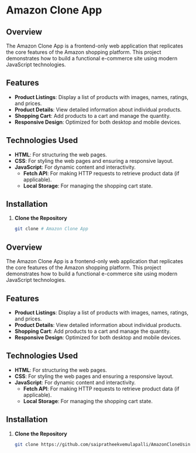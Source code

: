 # Amazon Clone App

## Overview

The Amazon Clone App is a frontend-only web application that replicates the core features of the Amazon shopping platform. This project demonstrates how to build a functional e-commerce site using modern JavaScript technologies.

## Features

- **Product Listings**: Display a list of products with images, names, ratings, and prices.
- **Product Details**: View detailed information about individual products.
- **Shopping Cart**: Add products to a cart and manage the quantity.
- **Responsive Design**: Optimized for both desktop and mobile devices.

## Technologies Used

- **HTML**: For structuring the web pages.
- **CSS**: For styling the web pages and ensuring a responsive layout.
- **JavaScript**: For dynamic content and interactivity.
  - **Fetch API**: For making HTTP requests to retrieve product data (if applicable).
  - **Local Storage**: For managing the shopping cart state.

## Installation

1. **Clone the Repository**

   ```bash
   git clone # Amazon Clone App

## Overview

The Amazon Clone App is a frontend-only web application that replicates the core features of the Amazon shopping platform. This project demonstrates how to build a functional e-commerce site using modern JavaScript technologies.

## Features

- **Product Listings**: Display a list of products with images, names, ratings, and prices.
- **Product Details**: View detailed information about individual products.
- **Shopping Cart**: Add products to a cart and manage the quantity.
- **Responsive Design**: Optimized for both desktop and mobile devices.

## Technologies Used

- **HTML**: For structuring the web pages.
- **CSS**: For styling the web pages and ensuring a responsive layout.
- **JavaScript**: For dynamic content and interactivity.
  - **Fetch API**: For making HTTP requests to retrieve product data (if applicable).
  - **Local Storage**: For managing the shopping cart state.

## Installation

1. **Clone the Repository**

   ```bash
   git clone https://github.com/saipratheekvemulapalli/AmazonCloneUsingJavaScript.git

